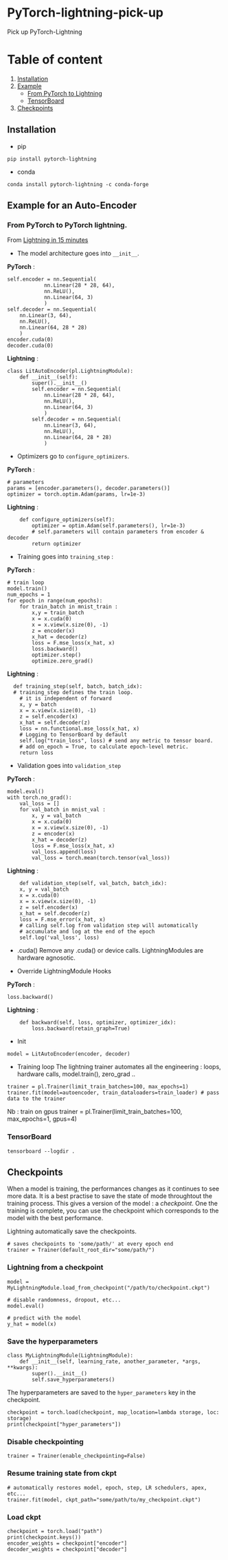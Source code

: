 # PyTorch-lightning-pick-up
Pick up PyTorch-Lightning 

# Table of content 

1. [Installation](#install)
2. [Example](#example)
    - [From PyTorch to Lightning](#light)
    - [TensorBoard](#tensorboard)
3. [Checkpoints](#checkpoints)


## Installation <a name="install"></a>

- pip
```{bash}
pip install pytorch-lightning
```

- conda
```{bash}
conda install pytorch-lightning -c conda-forge
```
## Example for an Auto-Encoder <a name="example"></a>

### From PyTorch to PyTorch lightning. <a name="ligth"></a>

From [Lightning in 15 minutes](https://pytorch-lightning.readthedocs.io/en/stable/starter/introduction.html)

- The model architecture goes into  ```__init__```.

__PyTorch__ : 
``` {python}
self.encoder = nn.Sequential(
            nn.Linear(28 * 28, 64), 
            nn.ReLU(),
            nn.Linear(64, 3)
            )
self.decoder = nn.Sequential(
    nn.Linear(3, 64), 
    nn.ReLU(), 
    nn.Linear(64, 28 * 28)
    )
encoder.cuda(0)
decoder.cuda(0)
```

__Lightning__ : 
``` {python}
class LitAutoEncoder(pl.LightningModule):
    def __init__(self):
        super().__init__()
        self.encoder = nn.Sequential(
            nn.Linear(28 * 28, 64), 
            nn.ReLU(),
            nn.Linear(64, 3)
            )
        self.decoder = nn.Sequential(
            nn.Linear(3, 64), 
            nn.ReLU(), 
            nn.Linear(64, 28 * 28)
            )
```

- Optimizers go to ```configure_optimizers```.

__PyTorch__ : 
```{python}
# parameters
params = [encoder.parameters(), decoder.parameters()]
optimizer = torch.optim.Adam(params, lr=1e-3)
```

__Lightning__ : 
```{python}
    def configure_optimizers(self):
        optimizer = optim.Adam(self.parameters(), lr=1e-3) 
        # self.parameters will contain parameters from encoder & decoder
        return optimizer 
```

- Training goes into ```training_step``` :

__PyTorch__ :
```{python}
# train loop
model.train()
num_epochs = 1
for epoch in range(num_epochs):
    for train_batch in mnist_train : 
        x,y = train_batch
        x = x.cuda(0)
        x = x.view(x.size(0), -1)
        z = encoder(x)
        x_hat = decoder(z)
        loss = F.mse_loss(x_hat, x)
        loss.backward()
        optimizer.step()
        optimize.zero_grad()
```

__Lightning__ : 
```{python}
  def training_step(self, batch, batch_idx):
  # training_step defines the train loop.
    # it is independent of forward
    x, y = batch
    x = x.view(x.size(0), -1)
    z = self.encoder(x)
    x_hat = self.decoder(z)
    loss = nn.functional.mse_loss(x_hat, x)
    # Logging to TensorBoard by default
    self.log("train_loss", loss) # send any metric to tensor board.
    # add on_epoch = True, to calculate epoch-level metric. 
    return loss
```

- Validation goes into ```validation_step```

__PyTorch__ :
```{python}
model.eval()
with torch.no_grad():
    val_loss = []
    for val_batch in mnist_val : 
        x, y = val_batch
        x = x.cuda(0)
        x = x.view(x.size(0), -1)
        z = encoder(x)
        x_hat = decoder(z)
        loss = F.mse_loss(x_hat, x)
        val_loss.append(loss)
        val_loss = torch.mean(torch.tensor(val_loss))
```

__Lightning__ :
```{python}
    def validation_step(self, val_batch, batch_idx):    
    x, y = val_batch
    x = x.cuda(0)
    x = x.view(x.size(0), -1)
    z = self.encoder(x)
    x_hat = self.decoder(z)
    loss = F.mse_error(x_hat, x)
    # calling self.log from validation step will automatically
    # accumulate and log at the end of the epoch 
    self.log('val_loss', loss)
```

- .cuda()
Remove any .cuda() or device calls. 
LightningModules are hardware agnosotic. 

- Override LightningModule Hooks

__PyTorch__ : 
```{python}
loss.backward()
```

__Lightning__ : 
```{python}
    def backward(self, loss, optimizer, optimizer_idx): 
        loss.backward(retain_graph=True)
```

- Init 
```{python}
model = LitAutoEncoder(encoder, decoder)
```
- Training loop
The lightning trainer automates all the engineering : loops, hardware calls, model.train(), zero_grad ..
```{python}
trainer = pl.Trainer(limit_train_batches=100, max_epochs=1)
trainer.fit(model=autoencoder, train_dataloaders=train_loader) # pass data to the trainer
```
Nb : train on gpus
trainer = pl.Trainer(limit_train_batches=100, max_epochs=1, gpus=4)

### TensorBoard <a name="tensorboard"></a>
```{bash}
tensorboard --logdir .
```
## Checkpoints <a name="checkpoints"></a>

When a model is training, the performances changes as it continues to see more data. It is a best practise to save the state of 
mode throughtout the training process. This gives a version of the model : a *checkpoint*. 
One the training is complete, you can use the checkpoint which corresponds to the model with the best performance. 

Lightning automatically save the checkpoints. 

```{python}
# saves checkpoints to 'some/path/' at every epoch end
trainer = Trainer(default_root_dir="some/path/")
```

### Lightning from a checkpoint

```{python}
model = MyLightningModule.load_from_checkpoint("/path/to/checkpoint.ckpt")

# disable randomness, dropout, etc...
model.eval()

# predict with the model
y_hat = model(x)
```
### Save the hyperparameters
```{python}
class MyLightningModule(LightningModule):
    def __init__(self, learning_rate, another_parameter, *args, **kwargs):
        super().__init__()
        self.save_hyperparameters()
```

The hyperparameters are saved to the ```hyper_parameters``` key in the checkpoint.
```{python}
checkpoint = torch.load(checkpoint, map_location=lambda storage, loc: storage)
print(checkpoint["hyper_parameters"])
```

### Disable checkpointing
```{python}
trainer = Trainer(enable_checkpointing=False)
```

### Resume training state from ckpt
```{python}
# automatically restores model, epoch, step, LR schedulers, apex, etc...
trainer.fit(model, ckpt_path="some/path/to/my_checkpoint.ckpt")
```

### Load ckpt
```{python}
checkpoint = torch.load("path")
print(checkpoint.keys())
encoder_weights = checkpoint["encoder"]
decoder_weights = checkpoint["decoder"]
```
